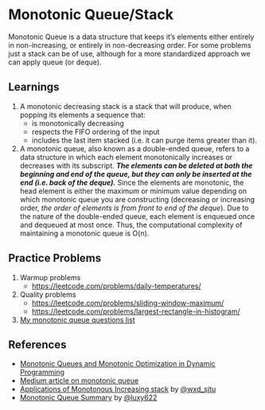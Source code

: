 # Monotonic Queue/Stack
Monotonic Queue is a data structure that keeps it’s elements either entirely in non-increasing, or entirely in non-decreasing order. For some problems just a stack can be of use, although for a more standardized approach we can apply queue (or deque).

## Learnings
1. A monotonic decreasing stack is a stack that will produce, when popping its elements a sequence that:
    - is monotonically decreasing
    - respects the FIFO ordering of the input
    - includes the last item stacked (i.e. it can purge items greater than it).
2. A monotonic queue, also known as a double-ended queue, refers to a data structure in which each element monotonically increases or decreases with its subscript. ***The elements can be deleted at both the beginning and end of the queue, but they can only be inserted at the end (i.e. back of the deque).*** Since the elements are monotonic, the head element is either the maximum or minimum value depending on which monotonic queue you are constructing (decreasing or increasing order, *the order of elements is from front to end of the deque*). Due to the nature of the double-ended queue, each element is enqueued once and dequeued at most once. Thus, the computational complexity of maintaining a monotonic queue is O(n).

## Practice Problems
1. Warmup problems
    - https://leetcode.com/problems/daily-temperatures/
2. Quality problems
    - https://leetcode.com/problems/sliding-window-maximum/
    - https://leetcode.com/problems/largest-rectangle-in-histogram/
3. [My monotonic queue questions list](https://leetcode.com/list/9i2dcaum)

## References
- [Monotonic Queues and Monotonic Optimization in Dynamic Programming](https://activities.tjhsst.edu/sct/lectures/1920/2020_2_21_Monotonic_Queues.pdf)
- [Medium article on monotonic queue](https://1e9.medium.com/monotonic-queue-notes-980a019d5793)
- [Applications of Monotonous Increasing stack](https://leetcode.com/problems/sum-of-subarray-minimums/discuss/178876/stack-solution-with-very-detailed-explanation-step-by-step) by [@wxd_sjtu](https://leetcode.com/wxd_sjtu/)
- [Monotonic Queue Summary](https://leetcode.com/problems/shortest-subarray-with-sum-at-least-k/discuss/204290/Monotonic-Queue-Summary) by [@luxy622](https://leetcode.com/luxy622/)